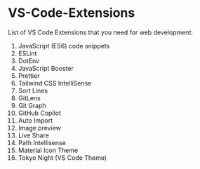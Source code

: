 # VS-Code-Extensions
List of VS Code Extensions that you need for web development:

1. JavaScript (ES6) code snippets
2. ESLint
3. DotEnv
4. JavaScript Booster
5. Prettier
6. Tailwind CSS IntelliSense
7. Sort Lines
8. GitLens
9. Git Graph
10. GitHub Copilot
11. Auto Import
12. Image preview
13. Live Share
14. Path Intellisense
15. Material Icon Theme
16. Tokyo Night (VS Code Theme)

